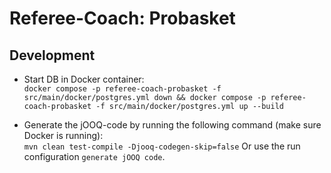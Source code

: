 # Referee-Coach: Probasket

## Development

* Start DB in Docker container:  
  `docker compose -p referee-coach-probasket -f src/main/docker/postgres.yml down && docker compose -p referee-coach-probasket -f src/main/docker/postgres.yml up --build`

* Generate the jOOQ-code by running the following command (make sure Docker is running):  
  `mvn clean test-compile -Djooq-codegen-skip=false`
  Or use the run configuration `generate jOOQ code`.
